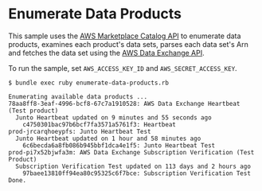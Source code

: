 # Enumerate Data Products

This sample uses the [AWS Marketplace Catalog API](https://docs.aws.amazon.com/marketplace-catalog/latest/api-reference/welcome.html) to enumerate data products, examines each product's data sets, parses each data set's Arn and fetches the data set using the [AWS Data Exchange API](https://docs.aws.amazon.com/data-exchange/latest/apireference/welcome.html).

To run the sample, set `AWS_ACCESS_KEY_ID` and `AWS_SECRET_ACCESS_KEY`.

```
$ bundle exec ruby enumerate-data-products.rb 

Enumerating available data products ...
78aa8ff8-3eaf-4996-bcf8-67c7a1910528: AWS Data Exchange Heartbeat (Test product)
  Junto Heartbeat updated on 9 minutes and 55 seconds ago
    c4750301bac97b6bcf7fa3571a5761f3: Heartbeat
prod-jrcarqhoeypfs: Junto Heartbeat Test
  Junto Heartbeat updated on 1 hour and 58 minutes ago
    6c6becda6a8fb086b945bbf1dca4e1f5: Junto Heartbeat Test
prod-pi7x52bjwfa3m: AWS Data Exchange Subscription Verification (Test Product)
  Subscription Verification Test updated on 113 days and 2 hours ago
    97baee13810ff94ea80c95325c6f7bce: Subscription Verification Test
Done.
```
